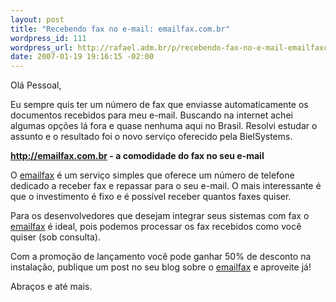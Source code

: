 ```yaml
--- 
layout: post
title: "Recebendo fax no e-mail: emailfax.com.br"
wordpress_id: 111
wordpress_url: http://rafael.adm.br/p/recebendo-fax-no-e-mail-emailfaxcombr/
date: 2007-01-19 19:16:15 -02:00
---
```

Olá Pessoal,

Eu sempre quis ter um número de fax que enviasse automaticamente os documentos recebidos para meu e-mail. Buscando na internet achei algumas opções lá fora e quase nenhuma aqui no Brasil. Resolvi estudar o assunto e o resultado foi o novo serviço oferecido pela BielSystems.

<strong><a href="http://emailfax.com.br">http://emailfax.com.br</a> - a comodidade do fax no seu e-mail</strong>

O <a href="http://emailfax.com.br">emailfax</a> é um serviço simples que oferece um número de telefone dedicado a receber fax e repassar para o seu e-mail. O mais interessante é que o investimento é fixo e é possível receber quantos faxes quiser.

Para os desenvolvedores que desejam integrar seus sistemas com fax o <a href="http://emailfax.com.br">emailfax</a> é ideal, pois podemos processar os fax recebidos como você quiser (sob consulta).

Com a promoção de lançamento você pode ganhar 50% de desconto na instalação, publique um post no seu blog sobre o <a href="http://emailfax.com.br">emailfax</a> e aproveite já!

Abraços e até mais.
